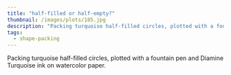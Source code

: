 ```yaml
---
title: "half-filled or half-empty?"
thumbnail: /images/plots/185.jpg
description: "Packing turquoise half-filled circles, plotted with a fountain pen and Diamine Turquoise ink on watercolor paper."
tags:
  - shape-packing
---
```


Packing turquoise half-filled circles, plotted with a fountain pen and Diamine Turquoise ink on watercolor paper.